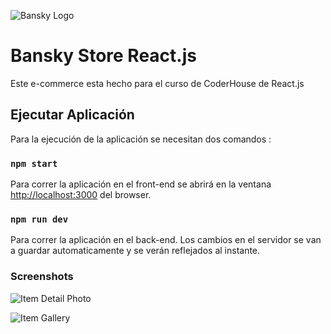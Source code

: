 ![Bansky Logo](https://darking98.github.io/banskyStore/img/logo.png)

# Bansky Store React.js

Este e-commerce esta hecho para el curso de CoderHouse de React.js

## Ejecutar Aplicación

Para la ejecución de la aplicación se necesitan dos comandos : 

### `npm start`

Para correr la aplicación en el front-end
se abrirá en la ventana [http://localhost:3000](http://localhost:3000) del browser.

### `npm run dev`

Para correr la aplicación en el back-end.
Los cambios en el servidor se van a guardar automaticamente y se verán reflejados al instante.

### Screenshots

![Item Detail Photo](https://i.ibb.co/PhCPnnt/image.png)

![Item Gallery](https://i.ibb.co/2kz5mPZ/image.png)